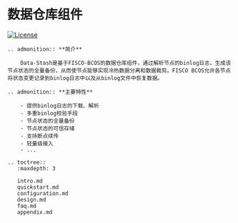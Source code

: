 # 数据仓库组件 

[![License](https://img.shields.io/badge/license-Apache%202-4EB1BA.svg)](https://www.apache.org/licenses/LICENSE-2.0.html)

```eval_rst
.. admonition:: **简介**

    Data-Stash是基于FISCO-BCOS的数据仓库组件，通过解析节点的binlog日志，生成该节点状态的全量备份，从而使节点能够实现冷热数据分离和数据裁剪。FISCO BCOS允许各节点将状态变更记录到binlog日志中以及从binlog文件中恢复数据。
```

```eval_rst
.. admonition:: **主要特性**

    - 提供binlog日志的下载、解析
    - 多重binlog校验手段
    - 节点状态的全量备份
    - 节点状态的可信存储
    - 支持断点续传
    - 轻量级接入
    - ...
```
```eval_rst
.. toctree::
   :maxdepth: 3
   
   intro.md
   quickstart.md
   configuration.md
   design.md
   faq.md
   appendix.md
```

